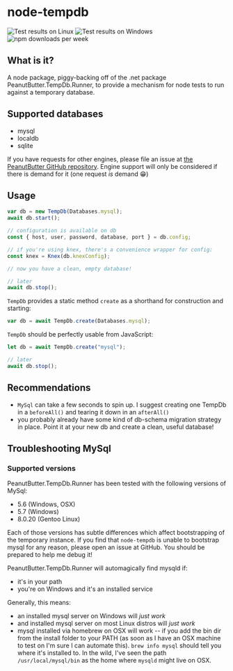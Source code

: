 # node-tempdb

![Test results on Linux](https://github.com/fluffynuts/node-tempdb/workflows/Tests%20(linux)/badge.svg)
![Test results on Windows](https://github.com/fluffynuts/node-tempdb/workflows/Tests%20(windows)/badge.svg)
![npm downloads per week](https://img.shields.io/npm/dw/node-tempdb)

## What is it?

A node package, piggy-backing off of the .net package PeanutButter.TempDb.Runner,
to provide a mechanism for node tests to run against a temporary database.

## Supported databases
- mysql
- localdb
- sqlite

If you have requests for other engines, please file an issue at 
[the PeanutButter GitHub repository](https://github.com/fluffynuts/PeanutButter). Engine
support will only be considered if there is demand for it (one request _is_ demand :grin:)

## Usage

```typescript
var db = new TempDb(Databases.mysql);
await db.start();

// configuration is available on db
const { host, user, password, database, port } = db.config;

// if you're using knex, there's a convenience wrapper for config:
const knex = Knex(db.knexConfig);

// now you have a clean, empty database!

// later
await db.stop();
```

`TempDb` provides a static method `create` as a shorthand for construction and starting:
```typescript
var db = await TempDb.create(Databases.mysql);
```

`TempDb` should be perfectly usable from JavaScript:

```javascript
let db = await TempDb.create("mysql");

// later
await db.stop();
```

## Recommendations
- `MySql` can take a few seconds to spin up. I suggest creating one TempDb in a `beforeAll()`
  and tearing it down in an `afterAll()`
- you probably already have some kind of db-schema migration strategy in place. Point it at your
  new db and create a clean, useful database!

## Troubleshooting MySql

### Supported versions
PeanutButter.TempDb.Runner has been tested with the following versions of MySql:
- 5.6 (Windows, OSX)
- 5.7 (Windows)
- 8.0.20 (Gentoo Linux)

Each of those versions has subtle differences which affect bootstrapping of the temporary instance.
If you find that `node-tempdb` is unable to bootstrap mysql for any reason, please open an issue
at GitHub. You should be prepared to help me debug it!

PeanutButter.TempDb.Runner will automagically find mysqld if:
- it's in your path
- you're on Windows and it's an installed service

Generally, this means:
- an installed mysql server on Windows will _just work_
- and installed mysql server on most Linux distros will _just work_
- mysql installed via homebrew on OSX will work -- if you add the bin dir from the install
  folder to your PATH (as soon as I have an OSX machine to test on I'm sure I can automate
  this). `brew info mysql` should tell you where it's installed to. In the wild, I've seen
  the path `/usr/local/mysql/bin` as the home where `mysqld` might live on OSX.
